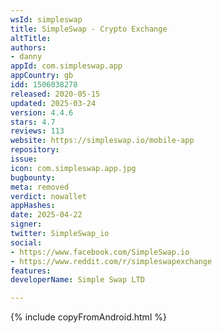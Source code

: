 ```yaml
---
wsId: simpleswap
title: SimpleSwap - Crypto Exchange
altTitle: 
authors:
- danny
appId: com.simpleswap.app
appCountry: gb
idd: 1506038278
released: 2020-05-15
updated: 2025-03-24
version: 4.4.6
stars: 4.7
reviews: 113
website: https://simpleswap.io/mobile-app
repository: 
issue: 
icon: com.simpleswap.app.jpg
bugbounty: 
meta: removed
verdict: nowallet
appHashes: 
date: 2025-04-22
signer: 
twitter: SimpleSwap_io
social:
- https://www.facebook.com/SimpleSwap.io
- https://www.reddit.com/r/simpleswapexchange
features: 
developerName: Simple Swap LTD

---
```


 {% include copyFromAndroid.html %}
